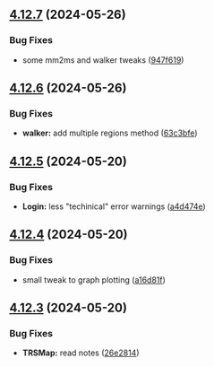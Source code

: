 ## [4.12.7](https://github.com/Torwent/SRL-T/compare/v4.12.6...v4.12.7) (2024-05-26)


### Bug Fixes

* some mm2ms and walker tweaks ([947f619](https://github.com/Torwent/SRL-T/commit/947f6190bd40e8cc2971ed8e3a42ea10e5177681))



## [4.12.6](https://github.com/Torwent/SRL-T/compare/v4.12.5...v4.12.6) (2024-05-26)


### Bug Fixes

* **walker:** add multiple regions method ([63c3bfe](https://github.com/Torwent/SRL-T/commit/63c3bfe82146a28200c472a3962d098379a6d99f))



## [4.12.5](https://github.com/Torwent/SRL-T/compare/v4.12.4...v4.12.5) (2024-05-20)


### Bug Fixes

* **Login:** less "techinical" error warnings ([a4d474e](https://github.com/Torwent/SRL-T/commit/a4d474ef0297b84b8b7be9be3c40a3ef064108ee))



## [4.12.4](https://github.com/Torwent/SRL-T/compare/v4.12.3...v4.12.4) (2024-05-20)


### Bug Fixes

* small tweak to graph plotting ([a16d81f](https://github.com/Torwent/SRL-T/commit/a16d81fd3fb516f3df248fa201207483a16c20c7))



## [4.12.3](https://github.com/Torwent/SRL-T/compare/v4.12.2...v4.12.3) (2024-05-20)


### Bug Fixes

* **TRSMap:** read notes ([26e2814](https://github.com/Torwent/SRL-T/commit/26e2814d9d320afe5903428def5a8932e52bc4a4))




